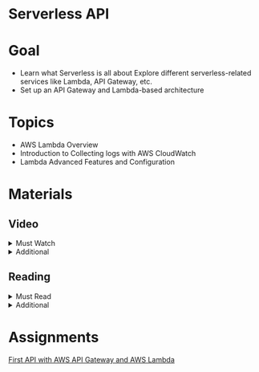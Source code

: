 # Serverless API

# Goal

- Learn what Serverless is all about
Explore different serverless-related services like Lambda, API Gateway, etc.
- Set up an API Gateway and Lambda-based architecture

# Topics

- AWS Lambda Overview
- Introduction to Collecting logs with AWS CloudWatch
- Lambda Advanced Features and Configuration

# Materials

## Video

<details>
  <summary>Must Watch</summary>

  The following content provides enough info to complete the task.

  <blockquote>

  <details>
    <summary>In English</summary>

   <blockquote>

   - [AWS Lambda & API Gateway - part 1. Basics](https://videoportal.epam.com/video/4MNVYj1Exvl0On3Da0eE), ~15 mins
   - [AWS Lambda & API Gateway - part2. Practice](https://videoportal.epam.com/video/VN2Qa1XWm83E0PQn7kwG), ~21 mins
   - [AWS Lambda & API Gateway - part3 . Practice continued](https://videoportal.epam.com/video/VKQwJWkPqVXRmRNGJ1EW), ~15 mins
   - [AWS Lambda & API Gateway - part4. Advanced Lambda](https://videoportal.epam.com/video/oybzJ0oWebWXLqX4Y4dG), ~11 mins
   - [AWS Lambda & API Gateway - part 5. Advanced practice](https://videoportal.epam.com/video/v0Aba28WRBWvZwejJkz9), ~17 mins
   - [AWS Lambda & API Gateway - part 6. Advanced practice continued](https://videoportal.epam.com/video/vbdGYloMlrMKpq4naWqy), ~14 mins
   - [AWS Lambda & API Gateway - part7. Home task review](https://videoportal.epam.com/video/Dj6qaBMwxW5k1P87gPWA), ~5 mins
   </blockquote>
  </details>

  <details>
    <summary>In Russian</summary>

   <blockquote>

   - [RU Lambda Intro](https://videoportal.epam.com/video/elN67KV30zeZvdl0JVZz), ~20 mins
   - [RU Basic practice in AWS](https://videoportal.epam.com/video/lNdwY9x6pwOnwgvpay2G), ~27 mins
   - [RU Advanced Theory](https://videoportal.epam.com/video/XmRlaydwkn94NzNR7jno), ~11 mins
   - [RU How to create Rest API using Serverless framework and Lambda](https://videoportal.epam.com/video/lNZRYplXNbrx8LA1YyXQ), ~34 mins
   - [RU Homework](https://videoportal.epam.com/video/9w0kaE2mNwKn6w6GYeLn), ~27 mins
   </blockquote>
  </details>

  </blockquote>

</details>

<details>
  <summary>Additional</summary>

  The following content provides more info for further studies.

  <blockquote>

  - [How I spent 400$ on lambdas in just one evening](https://youtu.be/58M6g4BhSxU), ~8mins
  - [AWS Lambda Core Concepts](https://www.youtube.com/watch?v=iUIWG0h2D84), ~7 mins
  - [Introduction to AWS Lambda & Serverless Applications](https://www.youtube.com/watch?v=EBSdyoO3goc), ~56 mins
  - [Building APIs with Amazon API Gateway](https://www.youtube.com/watch?v=XwfpPEFHKtQ), ~43 mins
  - [Top 5 Use Cases For AWS Lambda](https://www.youtube.com/watch?v=K-nnzpgrzwM), ~13 mins
  </blockquote>

</details>

## Reading

<details>
  <summary>Must Read</summary>

  The following content provides enough info to complete the task.

  <blockquote>

  - [What is AWS Lambda](https://docs.aws.amazon.com/lambda/latest/dg/welcome.html)
  - [Getting started with Lambda](https://docs.aws.amazon.com/lambda/latest/dg/getting-started.html)
  - [AWS Lambda Features](https://aws.amazon.com/lambda/features/)
  - [AWS Lambda FAQs](https://aws.amazon.com/lambda/faqs/)
  - [What is Amazon API Gateway](https://docs.aws.amazon.com/apigateway/latest/developerguide/welcome.html)
  - [Creating a serverless application using the AWS CDK](https://docs.aws.amazon.com/cdk/v2/guide/serverless_example.html)
  - [AWS CDK Workshop](https://cdkworkshop.com/)
  </blockquote>

</details>

<details>
  <summary>Additional</summary>

  The following content provides more info for further studies.

  <blockquote>

  - [Best practices for working with AWS Lambda functions](https://docs.aws.amazon.com/lambda/latest/dg/best-practices.html)
  - [AWS Lambda Pricing](https://aws.amazon.com/lambda/pricing/)
  - [Amazon API Gateway concepts](https://docs.aws.amazon.com/apigateway/latest/developerguide/api-gateway-basic-concept.html)
  - [Tutorial: Build a Hello World REST API with Lambda proxy integration](https://docs.aws.amazon.com/apigateway/latest/developerguide/api-gateway-create-api-as-simple-proxy-for-lambda.html)
  - [Enabling CORS for a REST API resource](https://docs.aws.amazon.com/apigateway/latest/developerguide/how-to-cors.html)
  </blockquote>

</details>

# Assignments

[First API with AWS API Gateway and AWS Lambda](./task.md)
